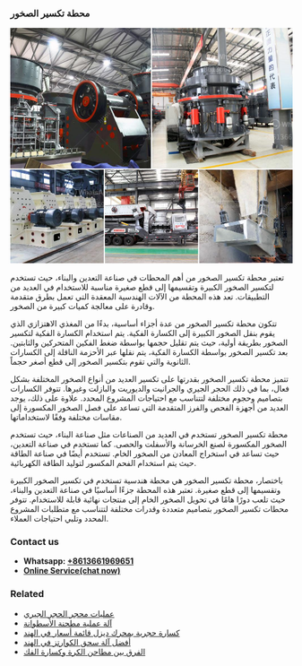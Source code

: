 <h3>محطة تكسير الصخور</h3><img src='1701853376.jpg' alt=''><p>تعتبر محطة تكسير الصخور من أهم المحطات في صناعة التعدين والبناء، حيث تستخدم لتكسير الصخور الكبيرة وتقسيمها إلى قطع صغيرة مناسبة للاستخدام في العديد من التطبيقات. تعد هذه المحطة من الآلات الهندسية المعقدة التي تعمل بطرق متقدمة وقادرة على معالجة كميات كبيرة من الصخور.</p><p>تتكون محطة تكسير الصخور من عدة أجزاء أساسية، بدءًا من المغذي الاهتزازي الذي يقوم بنقل الصخور الكبيرة إلى الكسارة الفكية. يتم استخدام الكسارة الفكية لتكسير الصخور بطريقة أولية، حيث يتم تقليل حجمها بواسطة ضغط الفكين المتحركين والثابتين. بعد تكسير الصخور بواسطة الكسارة الفكية، يتم نقلها عبر الأحزمة الناقلة إلى الكسارات الثانوية والتي تقوم بتكسير الصخور إلى قطع أصغر حجماً.</p><p>تتميز محطة تكسير الصخور بقدرتها على تكسير العديد من أنواع الصخور المختلفة بشكل فعال، بما في ذلك الحجر الجيري والجرانيت والديوريت والبازلت وغيرها. تتوفر الكسارات بتصاميم وحجوم مختلفة لتتناسب مع احتياجات المشروع المحدد. علاوة على ذلك، يوجد العديد من أجهزة الفحص والفرز المتقدمة التي تساعد على فصل الصخور المكسورة إلى مقاسات مختلفة وفقًا لاستخداماتها.</p><p>محطة تكسير الصخور تستخدم في العديد من الصناعات مثل صناعة البناء، حيث تستخدم الصخور المكسورة لصنع الخرسانة والأسفلت والحصى. كما تستخدم في صناعة التعدين، حيث تساعد في استخراج المعادن من الصخور الخام. تستخدم أيضًا في صناعة الطاقة حيث يتم استخدام الفحم المكسور لتوليد الطاقة الكهربائية.</p><p>باختصار، محطة تكسير الصخور هي محطة هندسية تستخدم في تكسير الصخور الكبيرة وتقسيمها إلى قطع صغيرة. تعتبر هذه المحطة جزءًا أساسيًا في صناعة التعدين والبناء، حيث تلعب دورًا هامًا في تحويل الصخور الخام إلى منتجات نهائية قابلة للاستخدام. تتوفر محطات تكسير الصخور بتصاميم متعددة وقدرات مختلفة لتتناسب مع متطلبات المشروع المحدد وتلبي احتياجات العملاء.</p><h3>Contact us</h3><ul><li><strong>Whatsapp:&nbsp;<a href="https://wa.me/8613661969651">+8613661969651</a></strong></li><li><a href="https://swt.shibang-china.com/?git&amp;zhl&amp;محطة تكسير الصخور"><strong>Online Service(chat now)</strong></a></li></ul><h3>Related</h3><ul><li><a href='عمليات محجر الحجر الجيري.md'>عمليات محجر الحجر الجيري</a></li><li><a href='آلة عملية مطحنة الأسطوانة.md'>آلة عملية مطحنة الأسطوانة</a></li><li><a href='كسارة حجرية بمحرك ديزل قائمة أسعار في الهند.md'>كسارة حجرية بمحرك ديزل قائمة أسعار في الهند</a></li><li><a href='أفضل آلة سحق الكوارتز في الهند.md'>أفضل آلة سحق الكوارتز في الهند</a></li><li><a href='الفرق بين مطاحن الكرة وكسارة الفك.md'>الفرق بين مطاحن الكرة وكسارة الفك</a></li></ul>
